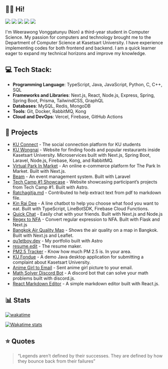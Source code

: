 ## 👋👋 Hi!
<!-- ![](https://komarev.com/ghpvc/?username=qu1etboy) -->

[![](https://img.shields.io/badge/website-000000?style=for-the-badge&logo=About.me&logoColor=white)](https://qu1etboy.dev/)
[![](https://img.shields.io/badge/LinkedIn-0077B5?style=for-the-badge&logo=linkedin&logoColor=white)](https://linkedin.com/in/weerawong)
[![](https://img.shields.io/badge/Facebook-1877F2?style=for-the-badge&logo=facebook&logoColor=white)](https://facebook.com/non.weerawong)
[![](https://img.shields.io/badge/Instagram-E4405F?style=for-the-badge&logo=instagram&logoColor=white)](https://instagram.com/nonzagreanthai)
[![](https://img.shields.io/badge/CodinGame-F2BB13?style=for-the-badge&logo=codingame&logoColor=white)](https://www.codingame.com/profile/435c0a5ffba2efbaef9c9d8e1518ef061736544)

<!-- ## 💫 About Me: -->
I'm Weerawong Vonggatunyu (Non) a third-year student in Computer Science. My passion for computers and technology brought me to the Department of Computer Science at Kasetsart University. I have experience implementing codes for both frontend and backend. I am a quick learner eager to expand my technical horizons and improve my knowledge.

## 💻 Tech Stack:
<!-- [![My Skills](https://skillicons.dev/icons?i=ts,js,py,cpp,nextjs,react,nodejs,express,tailwind,html,css,vercel,docker,prisma,mysql,mongodb,vscode,git,github)](https://skillicons.dev)
-->
- **Programming Language**: TypeScript, Java, JavaScript, Python, C, C++, SQL
- **Frameworks and Libraries**: Next.js, React, Node.js, Express, Spring, Spring Boot, Prisma, TailwindCSS, GraphQL
- **Databases**: MySQL, Redis, MongoDB
- **Tools**: Git, Docker, RabbitMQ, Kong
- **Cloud and DevOps**: Vercel, Firebase, GitHub Actions

## 🔧 Projects

- [KU Connect](https://github.com/ku-connect) - The social connection platform for KU students
- [KU Wongnai](https://github.com/KU-Wongnai/ku-wongnai) - Website for finding foods and popular restaurants inside Kasetsart University. Microservices built with Next.js, Spring Boot, Laravel, Node.js, Firebase, Kong, and RabbitMQ.
- [Virtual Park In Market](https://github.com/Qu1etboy/virtual-parkin-market) - An online e-commerce platform for The Park In Market. Built with Next.js.
- [Beam](https://github.com/Qu1etboy/beam) - An event management system. Built with Laravel
- [Tech Camp #1 Showcase](https://github.com/ku-t3ch/TechCamp) - Website showcasing participant’s projects from Tech Camp #1. Built with Astro.
- [Ratchagitja.md](https://github.com/narze/ratchagitja.md) - Contributed to help extract text from pdf to markdown file.
- [Kin Rai Dee](https://github.com/Qu1etboy/kin-rai-dee) - A line chatbot to help you choose what food you want to eat. Built with TypeScript, LineBotSDK, Firebase Cloud Functions.
- [Quick Chat](https://github.com/Qu1etboy/quick-chat) - Easily chat with your friends. Built with Next.js and Node.js
- [Regex to NFA](https://github.com/Qu1etboy/regex-to-nfa) - Convert regular expression to NFA. Built with Flask and Next.js
- [Bangkok Air Quality Map](https://github.com/Qu1etboy/bangkok-air-quality-map) - Shows the air quality on a map in Bangkok. Built with Next.js and Leaflet.
- [qu1etboy.dev](https://github.com/Qu1etboy/portfolio) - My portfolio built with Astro
- [resume.edit](https://github.com/Qu1etboy/resume-edit) - The resume maker.
- [PM2.5 Tracker](https://github.com/Qu1etboy/pm2.5-tracker) - Know how much PM 2.5 is. In your area.
- [KU Fondue](https://github.com/Qu1etboy/KU-Fondue) - A demo Java desktop application for submitting a complaint about Kasetsart University.
- [Anime Girl to Email](https://github.com/Qu1etboy/anime-girl-to-email) - Sent anime girl picture to your email.
- [Math Solver Discord Bot](https://github.com/Qu1etboy/math-solver-discord-bot) - A discord bot that can solve your math problems built with discord.js.
- [React Markdown Editor](https://github.com/Qu1etboy/react-markdown-editor) - A simple markdown editor built with React.js.

## 📊 Stats
[![wakatime](https://wakatime.com/badge/user/43319f53-3122-47b6-99d6-45e18debed2c.svg)](https://wakatime.com/@43319f53-3122-47b6-99d6-45e18debed2c)

[![Wakatime stats](https://github-readme-stats.vercel.app/api/wakatime/?username=qu1etboy&layout=compact&langs_count=16&hide_border=true&custom_title=Wakatime&bg_color=00000000&hide=PHP)](https://wakatime.com/@Qu1etboy)

## ⭐️ Quotes
> “Legends aren’t defined by their successes. They are defined by how they bounce back from their failures”

<!--
## 🎵
[![spotify-github-profile](https://spotify-github-profile.vercel.app/api/view?uid=nonzagreanthai&cover_image=true&theme=default&show_offline=false&background_color=121212&interchange=true&bar_color_cover=false)](https://github.com/kittinan/spotify-github-profile)
-->

<!-- ## 📊 GitHub Stats: -->

<!-- <p align="center">
  <img src="https://github-readme-stats.vercel.app/api?username=qu1etboy&theme=dark&hide_border=false&include_all_commits=false&count_private=false">
</p> -->
<!-- <p align="center">
  <img src="https://github-readme-streak-stats.herokuapp.com/?user=qu1etboy&theme=dark&hide_border=false">
</p> -->
<!-- <p align="center">
  <img src="https://github-readme-stats.vercel.app/api/top-langs/?username=qu1etboy&theme=dark&hide_border=false&include_all_commits=false&count_private=false&layout=compact">
</p> -->

<!-- Proudly created with GPRM ( https://gprm.itsvg.in ) -->
